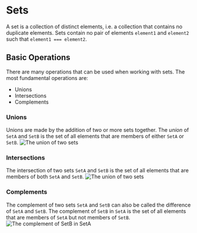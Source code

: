 # Sets

A set is a collection of distinct elements, i.e. a collection that contains no duplicate elements. Sets contain no pair of elements `element1` and `element2` such that `element1 === element2`.


## Basic Operations

There are many operations that can be used when working with sets. The most fundamental operations are:
* Unions
* Intersections
* Complements


### Unions
Unions are made by the addition of two or more sets together. The *union* of `SetA` and `SetB` is the set of all elements that are members of either `SetA` or `SetB`.
![The union of two sets](https://upload.wikimedia.org/wikipedia/commons/thumb/3/30/Venn0111.svg/220px-Venn0111.svg.png)

### Intersections
The intersection of two sets `SetA` and `SetB` is the set of all elements that are members of both `SetA` and `SetB`.
![The union of two sets](https://upload.wikimedia.org/wikipedia/commons/thumb/9/99/Venn0001.svg/220px-Venn0001.svg.png)

### Complements
The complement of two sets `SetA` and `SetB` can also be called the difference of `SetA` and `SetB`. The complement of `SetB` in `SetA` is the set of all elements that are members of `SetA` but not members of `SetB`.
![The complement of SetB in SetA](https://upload.wikimedia.org/wikipedia/commons/thumb/e/e6/Venn0100.svg/220px-Venn0100.svg.png)


